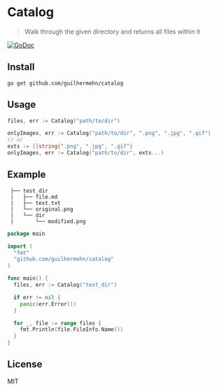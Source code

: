 # Catalog
> Walk through the given directory and returns all files within it

[![GoDoc](https://godoc.org/github.com/guilhermehn/catalog?status.svg)](http://godoc.org/github.com/guilhermehn/catalog)

## Install
~~~
go get github.com/guilhermehn/catalog
~~~

## Usage
~~~ go
files, err := Catalog("path/to/dir")

onlyImages, err := Catalog("path/to/dir", ".png", ".jpg", ".gif")
// or
exts := []string{".png", ".jpg", ".gif"}
onlyImages, err := Catalog("path/to/dir", exts...)
~~~

## Example

     ├── test_dir
     |   ├── file.md
     |   ├── text.txt
     |   └── original.png
     |   └── dir
     |       └── modified.png

~~~ go
package main

import (
  "fmt"
  "github.com/guilhermehn/catalog"
)

func main() {
  files, err := Catalog("test_dir")

  if err != nil {
    panic(err.Error())
  }

  for _, file := range files {
    fmt.Println(file.FileInfo.Name())
  }
}
~~~

## License
MIT
